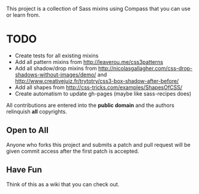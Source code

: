 This project is a collection of Sass mixins using Compass that you can use or learn from.

# TODO
* Create tests for all existing mixins
* Add all pattern mixins from http://leaverou.me/css3patterns
* Add all shadow/drop mixins from http://nicolasgallagher.com/css-drop-shadows-without-images/demo/ and http://www.creativejuiz.fr/trytotry/css3-box-shadow-after-before/
* Add all shapes from http://css-tricks.com/examples/ShapesOfCSS/
* Create automatism to update gh-pages (maybe like sass-recipes does)

All contributions are entered into the **public domain** and the authors relinquish **all** copyrights.

## Open to All
Anyone who forks this project and submits a patch and pull request will be given commit access after the first patch is accepted.

## Have Fun

Think of this as a wiki that you can check out.